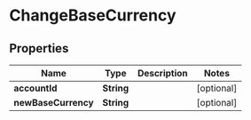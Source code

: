 

# ChangeBaseCurrency


## Properties

| Name | Type | Description | Notes |
|------------ | ------------- | ------------- | -------------|
|**accountId** | **String** |  |  [optional] |
|**newBaseCurrency** | **String** |  |  [optional] |




